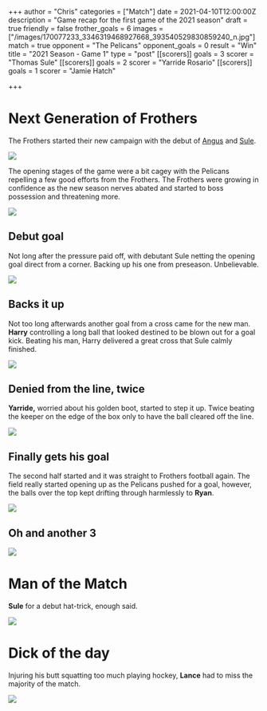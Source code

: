 +++
author = "Chris"
categories = ["Match"]
date = 2021-04-10T12:00:00Z
description = "Game recap for the first game of the 2021 season"
draft = true
friendly = false
frother_goals = 6
images = ["/images/170077233_3346319468927668_393540529830859240_n.jpg"]
match = true
opponent = "The Pelicans"
opponent_goals = 0
result = "Win"
title = "2021 Season - Game 1"
type = "post"
[[scorers]]
goals = 3
scorer = "Thomas Sule"
[[scorers]]
goals = 2
scorer = "Yarride Rosario"
[[scorers]]
goals = 1
scorer = "Jamie Hatch"

+++
# Next Generation of Frothers

The Frothers started their new campaign with the debut of [Angus](https://www.frothersfc.club/squad-members/angus-hay-chapman/ "Angus") and [Sule](https://www.frothersfc.club/squad-members/thomas-sule/).

![](/images/168898791_3346319445594337_3652744537790515798_n.jpg)

The opening stages of the game were a bit cagey with the Pelicans repelling a few good efforts from the Frothers. The Frothers were growing in confidence as the new season nerves abated and started to boss possession and threatening more.

![](/images/170245482_3346319955594286_2903634343249589739_n.jpg)

## Debut goal

Not long after the pressure paid off, with debutant Sule netting the opening goal direct from a corner. Backing up his one from preseason. Unbelievable.

![](/images/169177967_3346318892261059_959014071746329477_n.jpg)

## Backs it up

Not too long afterwards another goal from a cross came for the new man. **Harry** controlling a long ball that looked destined to be blown out for a goal kick. Beating his man, Harry delivered a great cross that Sule calmly finished.

![](/images/169621017_3346319025594379_5946292661204077797_n.jpg)

## Denied from the line, twice

**Yarride,** worried about his golden boot, started to step it up. Twice beating the keeper on the edge of the box only to have the ball cleared off the line. 

![](/images/169935594_3346318758927739_633639018038267009_n.jpg)

## Finally gets his goal

The second half started and it was straight to Frothers football again. The field really started opening up as the Pelicans pushed for a goal, however, the balls over the top kept drifting through harmlessly to **Ryan**. 

![](/images/170446391_3346318435594438_4028163361066867435_n.jpg)

## Oh and another 3

![](/images/169085959_3346319855594296_1210177897700306669_n.jpg)

# Man of the Match

**Sule** for a debut hat-trick, enough said.

![](/images/171107314_3346319488927666_4228156447681559071_n.jpg)

# Dick of the day

Injuring his butt squatting too much playing hockey, **Lance** had to miss the majority of the match.

![](/images/img_33502.JPG)